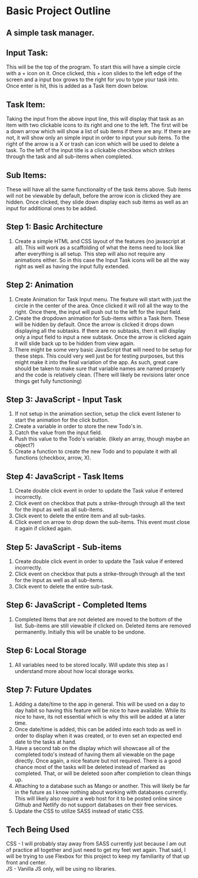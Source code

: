 # Basic Project Outline

## A simple task manager.

## Input Task:
This will be the top of the program. To start this will have a simple circle with a + icon on it. 
Once clicked, this + icon slides to the left edge of the screen and a input box grows to the right for you to 
type your task into. Once enter is hit, this is added as a Task Item down below.


## Task Item:
Taking the input from the above input line, this will display that task as an item with two clickable
icons to its right and one to the left. The first will be a down arrow which will show a list of sub items if there are any. If 
there are not, it will show only an simple input in order to input your sub items. To the right of the arrow is a X or trash can 
icon which will be used to delete a task. To the left of the input title is a clickable checkbox which strikes through the task
and all sub-items when completed.


## Sub Items: 
These will have all the same functionality of the task items above. Sub items will not be viewable 
by default, before the arrow icon is clicked they are hidden. Once clicked, they slide down display each sub items as well as an
input for additional ones to be added.


## Step 1: Basic Architecture
1. Create a simple HTML and CSS layout of the features (no javascript at all). This will work as a scaffolding of what the items
need to look like after everything is all setup. This step will also not require any animations either. So in this case the Input
Task icons will be all the way right as well as having the input fully extended.


## Step 2: Animation
1. Create Animation for Task Input menu. The feature will start with just the circle in the center of the area. Once clicked it will
roll all the way to the right. Once there, the input will push out to the left for the input field. 
2. Create the dropdown animation for Sub-items within a Task Item. These will be hidden by default. Once the arrow is clicked it drops
down displaying all the subtasks. If there are no subtasks, then it will display only a input field to input a new subtask. Once the
arrow is clicked again it will slide back up to be hidden from view again.
3. There might be some very basic JavaScript that will need to be setup for these steps. This could very well just be for testing purposes,
but this might make it into the final variation of the app. As such, great care should be taken to make sure that variable names are named 
properly and the code is relatively clean. (There will likely be revisions later once things get fully functioning)


## Step 3: JavaScript - Input Task
1. If not setup in the animation section, setup the click event listener to start the animation for the click button.
2. Create a variable in order to store the new Todo's in.
3. Catch the value from the input field.
4. Push this value to the Todo's variable. (likely an array, though maybe an object?)
5. Create a function to create the new Todo and to populate it with all functions (checkbox, arrow, X).



## Step 4: JavaScript - Task Items
1. Create double click event in order to update the Task value if entered incorrectly.
2. Click event on checkbox that puts a strike-through through all the text for the input as well as all sub-items.
3. Click event to delete the entire item and all sub-tasks.
4. Click event on arrow to drop down the sub-items. This event must close it again if clicked again.



## Step 5: JavaScript - Sub-items
1. Create double click event in order to update the Task value if entered incorrectly.
2. Click event on checkbox that puts a strike-through through all the text for the input as well as all sub-items.
3. Click event to delete the entire sub-task.



## Step 6: JavaScript - Completed Items
1. Completed Items that are not deleted are moved to the bottom of the list. Sub-items are still viewable if clicked on. Deleted items are
removed permanently. Initially this will be unable to be undone.



## Step 6: Local Storage
1. All variables need to be stored locally. Will update this step as I understand more about how local storage works.



## Step 7: Future Updates
1. Adding a date/time to the app in general. This will be used on a day to day habit so having this feature will be nice to have available.
While its nice to have, its not essential which is why this will be added at a later time.
2. Once date/time is added, this can be added into each todo as well in order to display when it was created, or to even set an expected
end date to the tasks at hand. 
3. Have a second tab on the display which will showcase all of the completed todo's instead of having them all viewable on the page directly.
Once again, a nice feature but not required. There is a good chance most of the tasks will be deleted instead of marked as completed.
That, or will be deleted soon after completion to clean things up.
4. Attaching to a database such as Mango or another. This will likely be far in the future as I know nothing about working with
databases currently. This will likely also require a web host for it to be posted online since Github and Netlify do not support
databases on their free services.
5. Update the CSS to utilize SASS instead of static CSS. 


## Tech Being Used
CSS - I will probably stay away from SASS currently just because I am out of practice all together and just need to get my feet wet again.
That said, I will be trying to use Flexbox for this project to keep my familiarity of that up front and center.<br>
JS - Vanilla JS only, will be using no libraries.
